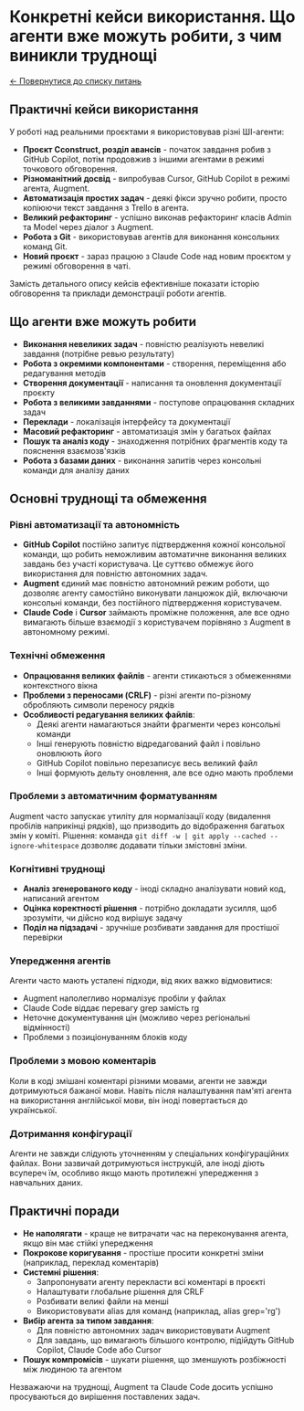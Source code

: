 # Конкретні кейси використання. Що агенти вже можуть робити, з чим виникли труднощі

[← Повернутися до списку питань](../agents.md)

## Практичні кейси використання

У роботі над реальними проєктами я використовував різні ШІ-агенти:

- **Проєкт Cconstruct, розділ авансів** - початок завдання робив з GitHub Copilot, потім продовжив з іншими агентами в режимі точкового обговорення.
- **Різноманітний досвід** - випробував Cursor, GitHub Copilot в режимі агента, Augment.
- **Автоматизація простих задач** - деякі фікси зручно робити, просто копіюючи текст завдання з Trello в агента.
- **Великий рефакторинг** - успішно виконав рефакторинг класів Admin та Model через діалог з Augment.
- **Робота з Git** - використовував агентів для виконання консольних команд Git.
- **Новий проєкт** - зараз працюю з Claude Code над новим проєктом у режимі обговорення в чаті.

Замість детального опису кейсів ефективніше показати історію обговорення та приклади демонстрації роботи агентів.

## Що агенти вже можуть робити

- **Виконання невеликих задач** - повністю реалізують невеликі завдання (потрібне ревью результату)
- **Робота з окремими компонентами** - створення, переміщення або редагування методів
- **Створення документації** - написання та оновлення документації проєкту
- **Робота з великими завданнями** - поступове опрацювання складних задач
- **Переклади** - локалізація інтерфейсу та документації
- **Масовий рефакторинг** - автоматизація змін у багатьох файлах
- **Пошук та аналіз коду** - знаходження потрібних фрагментів коду та пояснення взаємозв'язків
- **Робота з базами даних** - виконання запитів через консольні команди для аналізу даних

## Основні труднощі та обмеження

### Рівні автоматизації та автономність

- **GitHub Copilot** постійно запитує підтвердження кожної консольної команди, що робить неможливим автоматичне виконання великих завдань без участі користувача. Це суттєво обмежує його використання для повністю автономних задач.
- **Augment** єдиний має повністю автономний режим роботи, що дозволяє агенту самостійно виконувати ланцюжок дій, включаючи консольні команди, без постійного підтвердження користувачем.
- **Claude Code** і **Cursor** займають проміжне положення, але все одно вимагають більше взаємодії з користувачем порівняно з Augment в автономному режимі.

### Технічні обмеження

- **Опрацювання великих файлів** - агенти стикаються з обмеженнями контекстного вікна
- **Проблеми з переносами (CRLF)** - різні агенти по-різному обробляють символи переносу рядків
- **Особливості редагування великих файлів**:
  - Деякі агенти намагаються знайти фрагменти через консольні команди
  - Інші генерують повністю відредагований файл і повільно оновлюють його
  - GitHub Copilot повільно перезаписує весь великий файл
  - Інші формують дельту оновлення, але все одно мають проблеми

### Проблеми з автоматичним форматуванням

Augment часто запускає утиліту для нормалізації коду (видалення пробілів наприкінці рядків), що призводить до відображення багатьох змін у коміті. Рішення: команда `git diff -w | git apply --cached --ignore-whitespace` дозволяє додавати тільки змістовні зміни.

### Когнітивні труднощі

- **Аналіз згенерованого коду** - іноді складно аналізувати новий код, написаний агентом
- **Оцінка коректності рішення** - потрібно докладати зусилля, щоб зрозуміти, чи дійсно код вирішує задачу
- **Поділ на підзадачі** - зручніше розбивати завдання для простішої перевірки

### Упередження агентів

Агенти часто мають усталені підходи, від яких важко відмовитися:
- Augment наполегливо нормалізує пробіли у файлах
- Claude Code віддає перевагу grep замість rg
- Неточне документування цін (можливо через регіональні відмінності)
- Проблеми з позиціонуванням блоків коду

### Проблеми з мовою коментарів

Коли в коді змішані коментарі різними мовами, агенти не завжди дотримуються бажаної мови. Навіть після налаштування пам'яті агента на використання англійської мови, він іноді повертається до української.

### Дотримання конфігурації

Агенти не завжди слідують уточненням у спеціальних конфігураційних файлах. Вони зазвичай дотримуються інструкцій, але іноді діють всупереч їм, особливо якщо мають протилежні упередження з навчальних даних.

## Практичні поради

- **Не наполягати** - краще не витрачати час на переконування агента, якщо він має стійкі упередження
- **Покрокове коригування** - простіше просити конкретні зміни (наприклад, переклад коментарів)
- **Системні рішення**:
  - Запропонувати агенту перекласти всі коментарі в проєкті
  - Налаштувати глобальне рішення для CRLF
  - Розбивати великі файли на менші
  - Використовувати alias для команд (наприклад, alias grep='rg')
- **Вибір агента за типом завдання**:
  - Для повністю автономних задач використовувати Augment
  - Для завдань, що вимагають більшого контролю, підійдуть GitHub Copilot, Claude Code або Cursor
- **Пошук компромісів** - шукати рішення, що зменшують розбіжності між людиною та агентом

Незважаючи на труднощі, Augment та Claude Code досить успішно просуваються до вирішення поставлених задач.